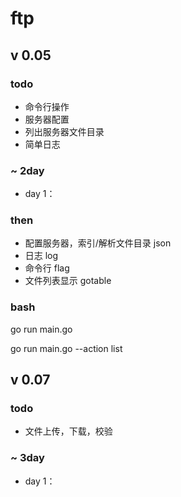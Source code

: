 # ftp

## v 0.05

### todo
- 命令行操作
- 服务器配置
- 列出服务器文件目录
- 简单日志

### ~ 2day
- day 1：

### then
- 配置服务器，索引/解析文件目录 json
- 日志 log
- 命令行 flag
- 文件列表显示 gotable

### bash
go run main.go

go run main.go --action list

## v 0.07

### todo
- 文件上传，下载，校验

### ~ 3day
- day 1：